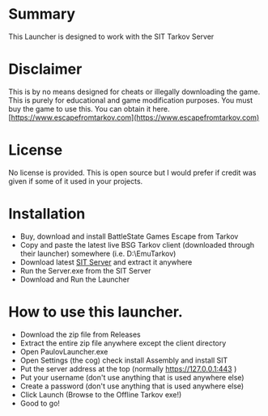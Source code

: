 ﻿# Summary

This Launcher is designed to work with the SIT Tarkov Server

# Disclaimer

This is by no means designed for cheats or illegally downloading the game. This is purely for educational and game modification purposes. You must buy the game to use this. 
You can obtain it here. [https://www.escapefromtarkov.com](https://www.escapefromtarkov.com)

# License
No license is provided. This is open source but I would prefer if credit was given if some of it used in your projects.

# Installation
- Buy, download and install BattleState Games Escape from Tarkov
- Copy and paste the latest live BSG Tarkov client (downloaded through their launcher) somewhere (i.e. D:\EmuTarkov)
- Download latest [SIT Server](https://github.com/paulov-t/Tarkov-Server/releases/) and extract it anywhere
- Run the Server.exe from the SIT Server
- Download and Run the Launcher

# How to use this launcher.
- Download the zip file from Releases
- Extract the entire zip file anywhere  except the client directory 
- Open PaulovLauncher.exe
- Open Settings (the cog) check install Assembly and install SIT
- Put the server address at the top (normally https://127.0.0.1:443 )
- Put your username (don't use anything that is used anywhere else)
- Create a password (don't use anything that is used anywhere else)
- Click Launch (Browse to the Offline Tarkov exe!)
- Good to go! 

